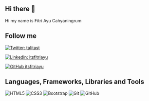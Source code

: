 <!---
itsfitriayu/itsfitriayu is a ✨ special ✨ repository because its `README.md` (this file) appears on your GitHub profile.
You can click the Preview link to take a look at your changes.
--->


## Hi there 👋

Hi my name is Fitri Ayu Cahyaningrum

## Follow me

[![Twitter: taIitast](https://img.shields.io/twitter/follow/itsfitriayu?style=social)](https://twitter.com/itsfitriayu)

[![Linkedin: itsfitriayu](https://img.shields.io/badge/-itsfitriayu-blue?style=flat-square&logo=Linkedin&logoColor=white&link=https://www.linkedin.com/in/itsfitriayu/)](https://www.linkedin.com/in/itsfitriayu/)

[![GitHub itsfitriayu](https://img.shields.io/github/followers/itsfitriayu?label=follow&style=social)](https://github.com/itsfitriayu)

## Languages, Frameworks, Libraries and Tools


![HTML5](https://img.shields.io/badge/-HTML5-E34F26?style=flat-square&logo=html5&logoColor=white&style=flat)
![CSS3](https://img.shields.io/badge/-CSS3-1572B6?style=flat-square&logo=css3&style=flat)
![Bootstrap](https://img.shields.io/badge/-Bootstrap-grey?style=flat-square&logo=bootstrap&style=flat)
![Git](https://img.shields.io/badge/-Git-black?style=flat-square&logo=git&style=flat)
![GitHub](https://img.shields.io/badge/-GitHub-181717?style=flat-square&logo=github&style=flat)



<!--


- 🔭 I’m currently working on ...
- 🌱 I’m currently learning ...
- 👯 I’m looking to collaborate on ...
- 🤔 I’m looking for help with ...
- 💬 Ask me about ...
- 📫 How to reach me: ...
- 😄 Pronouns: ...
- ⚡ Fun fact: ...
-->


